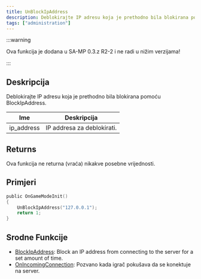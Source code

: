 ```yaml
---
title: UnBlockIpAddress
description: Deblokirajte IP adresu koja je prethodno bila blokirana pomoću BlockIpAddress.
tags: ["administration"]
---
```


:::warning

Ova funkcija je dodana u SA-MP 0.3.z R2-2 i ne radi u nižim verzijama!

:::

## Deskripcija

Deblokirajte IP adresu koja je prethodno bila blokirana pomoću BlockIpAddress.

| Ime        | Deskripcija                |
| ---------- | -------------------------- |
| ip_address | IP addresa za deblokirati. |

## Returns

Ova funkcija ne returna (vraća) nikakve posebne vrijednosti.

## Primjeri

```c
public OnGameModeInit()
{
    UnBlockIpAddress("127.0.0.1");
    return 1;
}
```

## Srodne Funkcije

- [BlockIpAddress](BlockIpAddress): Block an IP address from connecting to the server for a set amount of time.
- [OnIncomingConnection](../callbacks/OnIncomingConnection): Pozvano kada igrač pokušava da se konektuje na server.
